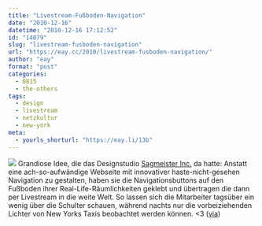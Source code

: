 ```yaml
---
title: "Livestream-Fußboden-Navigation"
date: "2010-12-16"
datetime: "2010-12-16 17:12:52"
id: "14079"
slug: "livestream-fusboden-navigation"
url: "https://eay.cc/2010/livestream-fusboden-navigation/"
author: "eay"
format: "post"
categories:
  - 0815
  - the-others
tags:
  - design
  - livestream
  - netzkultur
  - new-york
meta:
  - yourls_shorturl: "https://eay.li/13b"
---
```


![](https://eay.cc/uploads/2010/sagmeister.jpg) Grandiose Idee, die das Designstudio [Sagmeister Inc.](http://sagmeister.com/) da hatte: Anstatt eine ach-so-aufwändige Webseite mit innovativer haste-nicht-gesehen Navigation zu gestalten, haben sie die Navigationsbuttons auf den Fußboden ihrer Real-Life-Räumlichkeiten geklebt und übertragen die dann per Livestream in die weite Welt. So lassen sich die Mitarbeiter tagsüber ein wenig über die Schulter schauen, während nachts nur die vorbeiziehenden Lichter von New Yorks Taxis beobachtet werden können. <3 ([via](http://thisiscolossal.com/2010/12/live-streaming-website-navigation/))
